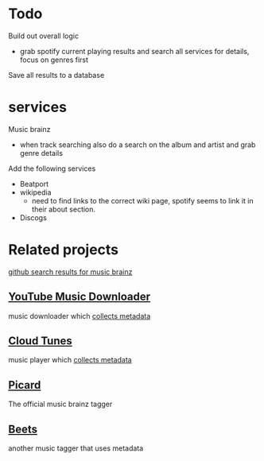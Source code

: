 
# Todo
Build out overall logic
-   grab spotify current playing results and search all services for details, focus on genres first

Save all results to a database


# services
Music brainz
-   when track searching also do a search on the album and artist and grab genre details  

Add the following services
-   Beatport
-   wikipedia
    -   need to find links to the correct wiki page, spotify seems to link it in their about section.
-   Discogs



# Related projects
[github search results for music brainz](https://github.com/topics/musicbrainz?l=python)
## [YouTube Music Downloader](https://github.com/deepjyoti30/ytmdl)

music downloader which [collects metadata](https://github.com/deepjyoti30/ytmdl/tree/master/ytmdl/meta)

## [Cloud Tunes](https://github.com/jakubroztocil/cloudtunes)

music player which [collects metadata](https://github.com/jakubroztocil/cloudtunes/tree/master/cloudtunes-server/cloudtunes/services)

## [Picard](https://github.com/metabrainz/picard)

The official music brainz tagger

## [Beets](https://github.com/beetbox/beets)

another music tagger that uses metadata
